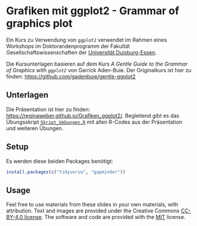 # Grafiken mit ggplot2 - Grammar of graphics plot

Ein Kurs zu Verwendung von `ggplot2` verwendet im Rahmen eines Workshops im Doktorandenprogramm der Fakultät Gesellschaftswissenschaften der [Universität Duisburg-Essen](https://www.uni-due.de/gesellschaftswissenschaften/promotion_startseite.php). 

Die Kursunterlagen basieren auf dem Kurs *A Gentle Guide to the Grammar of Graphics with `ggplot2`* von Garrick Aden-Buie. Der Originalkurs ist hier zu finden: <https://github.com/gadenbuie/gentle-ggplot2>

## Unterlagen

Die Präsentation ist hier zu finden: <https://reginaweber.github.io/Grafiken_ggplot2/>. Begleitend gibt es das Übungsskript [`Skript_Uebungen.R`](Skript_Uebungen.R) mit allen R-Codes aus der Präsentation und weiteren Übungen.

## Setup
Es werden diese beiden Packages benötigt:

```r
install.packages(c("tidyverse", "gapminder"))
```

## Usage

Feel free to use materials from these slides in your own materials, with attribution. Text and images are provided under the Creative Commons [CC-BY-4.0 license](https://creativecommons.org/licenses/by/4.0/). The software and code are provided with the [MIT](https://choosealicense.com/licenses/mit/) license.
